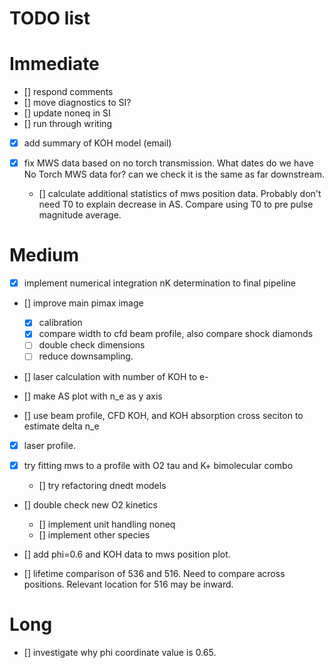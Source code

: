 # TODO list 

# Immediate

- [] respond comments
- [] move diagnostics to SI?
- [] update noneq in SI
- [] run through writing
- [x] add summary of KOH model (email)

- [x] fix MWS data based on no torch transmission. What dates do we have No Torch MWS data for? can we check it is the same as far downstream. 
    - [] calculate additional statistics of mws position data. Probably don't need T0 to explain decrease in AS. Compare using T0 to pre pulse magnitude average. 
# Medium

- [x] implement numerical integration nK determination to final pipeline
- [] improve main pimax image
    - [x] calibration
    - [x] compare width to cfd beam profile, also compare shock diamonds
    - [ ] double check dimensions
    - [ ] reduce downsampling. 

- [] laser calculation with number of KOH to e- 
- [] make AS plot with n_e as y axis

- [] use beam profile, CFD KOH, and KOH absorption cross seciton to estimate delta n_e

- [x] laser profile. 


- [x] try fitting mws to a profile with O2 tau and K+ bimolecular combo
    - [] try refactoring dnedt models
- [] double check new O2 kinetics
    - [] implement unit handling noneq
    - [] implement other species

- [] add phi=0.6 and KOH data to mws position plot. 

- [] lifetime comparison of 536 and 516. Need to compare across positions. Relevant location for 516 may be inward. 


# Long

- [] investigate why phi coordinate value is 0.65. 
